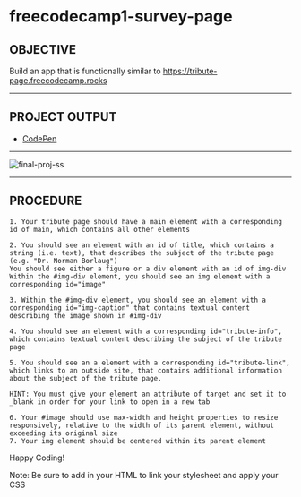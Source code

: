 # freecodecamp1-survey-page


## __OBJECTIVE__
Build an app that is functionally similar to https://tribute-page.freecodecamp.rocks

---

## __PROJECT OUTPUT__

- [CodePen](https://codepen.io/devinci-it/pen/GRYMvMP)

---
![final-proj-ss](fcc-2.png)


---

## __PROCEDURE__


    1. Your tribute page should have a main element with a corresponding id of main, which contains all other elements

    2. You should see an element with an id of title, which contains a string (i.e. text), that describes the subject of the tribute page (e.g. "Dr. Norman Borlaug")
    You should see either a figure or a div element with an id of img-div
    Within the #img-div element, you should see an img element with a corresponding id="image"
    
    3. Within the #img-div element, you should see an element with a corresponding id="img-caption" that contains textual content describing the image shown in #img-div
    
    4. You should see an element with a corresponding id="tribute-info", which contains textual content describing the subject of the tribute page
    
    5. You should see an a element with a corresponding id="tribute-link", which links to an outside site, that contains additional information about the subject of the tribute page. 
    
    HINT: You must give your element an attribute of target and set it to _blank in order for your link to open in a new tab

    6. Your #image should use max-width and height properties to resize responsively, relative to the width of its parent element, without exceeding its original size
    7. Your img element should be centered within its parent element

 Happy Coding!

Note: Be sure to add <link rel="stylesheet" href="styles.css"> in your HTML to link your stylesheet and apply your CSS